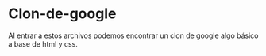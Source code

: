 # Clon-de-google
Al entrar a estos archivos podemos encontrar un clon de google algo básico a base de html y css.

